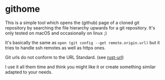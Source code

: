 # githome

This is a simple tool which opens the (github) page of a cloned git repository by searching the file hierarchy upwards for a git repository.
It's only tested on macOS and occasionally on linux ;)

It's basically the same as `open (git config --get remote.origin.url)` but it tries to handle ssh remotes as well as https ones.

Git urls do not conform to the URL Standard. (see [rust-url](https://github.com/servo/rust-url/issues?q=is%3Aissue+ssh+))

I use it all them time and think you might like it or create something similar adapted to your needs.
